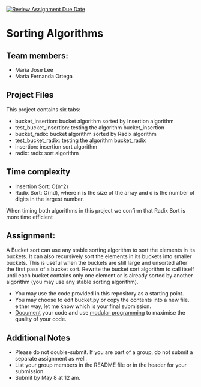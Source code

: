 [![Review Assignment Due Date](https://classroom.github.com/assets/deadline-readme-button-24ddc0f5d75046c5622901739e7c5dd533143b0c8e959d652212380cedb1ea36.svg)](https://classroom.github.com/a/Trv1ybv1)
# Sorting Algorithms

## Team members:
- Maria Jose Lee
- Maria Fernanda Ortega

## Project Files
This project contains six tabs:
- bucket_insertion: bucket algorithm sorted by Insertion algorithm
- test_bucket_insertion: testing the algorithm bucket_insertion
- bucket_radix:  bucket algorithm sorted by Radix algorithm
- test_bucket_radix: testing the algorithm bucket_radix
- insertion: insertion sort algorithm
- radix: radix sort algorithm

## Time complexity 
- Insertion Sort: O(n^2)
- Radix Sort: O(nd), where n is the size of the array and d is the number of digits in the largest number.


When timing both algorithms in this project we confirm that Radix Sort is more time efficient 

## Assignment:

A Bucket sort can use any stable sorting algorithm to sort the elements in its buckets.
It can also recursively sort the elements in its buckets into smaller buckets. This is useful when the buckets are still large and unsorted after the first pass of a bucket sort.
Rewrite the bucket sort algorithm to call itself until each bucket contains only one element or is already sorted by another algorithm (you may use any stable sorting algorithm).

* You may use the code provided in this repository as a starting point.
* You may choose to edit bucket.py or copy the contents into a new file. either way, let me know which is your final submission.
* [Document](https://realpython.com/documenting-python-code/) your code and use [modular programming](https://realpython.com/python-modules-packages/#executing-a-module-as-a-script) to maximise the quality of your code.


## Additional Notes

* Please do not double-submit. If you are part of a group, do not submit a separate assignment as well.
* List your group members in the README file or in the header for your submission.
* Submit by May 8 at 12 am.
